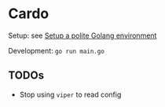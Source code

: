 # Cardo

Setup: see [Setup a polite Golang environment](https://gist.github.com/rubencaro/5ce32fb30bbfa70e7db6be14cf42a35c)

Development: `go run main.go`

## TODOs

* Stop using `viper` to read config
